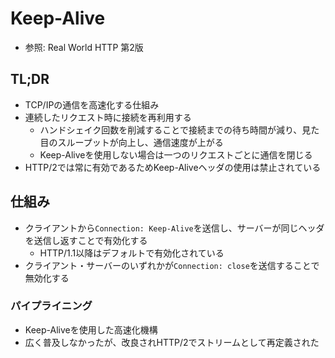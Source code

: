 # Keep-Alive
- 参照: Real World HTTP 第2版

## TL;DR
- TCP/IPの通信を高速化する仕組み
- 連続したリクエスト時に接続を再利用する
  - ハンドシェイク回数を削減することで接続までの待ち時間が減り、見た目のスループットが向上し、通信速度が上がる
  - Keep-Aliveを使用しない場合は一つのリクエストごとに通信を閉じる
- HTTP/2では常に有効であるためKeep-Aliveヘッダの使用は禁止されている

## 仕組み
- クライアントから`Connection: Keep-Alive`を送信し、サーバーが同じヘッダを送信し返すことで有効化する
  - HTTP/1.1以降はデフォルトで有効化されている
- クライアント・サーバーのいずれかが`Connection: close`を送信することで無効化する

### パイプライニング
- Keep-Aliveを使用した高速化機構
- 広く普及しなかったが、改良されHTTP/2でストリームとして再定義された
